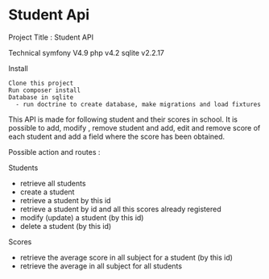 # Student Api

Project Title : Student API

Technical 
  symfony V4.9
  php v4.2
  sqlite v2.2.17

Install

    Clone this project
    Run composer install
    Database in sqlite
      - run doctrine to create database, make migrations and load fixtures


This API is made for following student and their scores in school. It is possible to add, modify , remove student and add, edit and remove score of each student and add a field where the score has been obtained.

Possible action and routes :

Students
- retrieve all students
- create a student
- retrieve a student by this id
- retrieve a student by id and all this scores already registered
- modify (update) a student (by this id)
- delete a student (by this id)


Scores
- retrieve the average score in all subject for a student (by this id)
-  retrieve the average in all subject for all students







